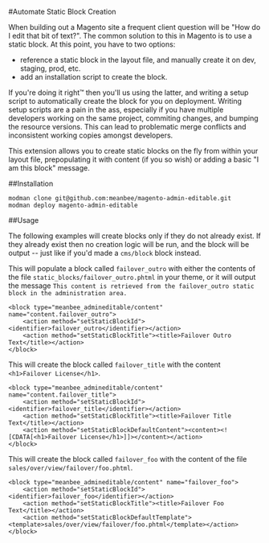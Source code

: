 #Automate Static Block Creation

When building out a Magento site a frequent client question will be "How do I edit that bit of text?".  The common
solution to this in Magento is to use a static block.  At this point, you have to two options:

* reference a static block in the layout file, and manually create it on dev, staging, prod, etc.
* add an installation script to create the block.

If you're doing it right™ then you'll us using the latter, and writing a setup script to automatically create the block
for you on deployment.  Writing setup scripts are a pain in the ass, especially if you have multiple developers working
on the same project, commiting changes, and bumping the resource versions.  This can lead to problematic merge conflicts and
inconsistent working copies amongst developers.

This extension allows you to create static blocks on the fly from within your layout file, prepopulating it with content
(if you so wish) or adding a basic "I am this block" message.

##Installation

    modman clone git@github.com:meanbee/magento-admin-editable.git
    modman deploy magento-admin-editable

##Usage

The following examples will create blocks only if they do not already exist.  If they already exist then no creation logic will be run, and the block will be output -- just like if you'd made a `cms/block` block instead.

This will populate a block called `failover_outro` with either the contents of the file `static_blocks/failover_outro.phtml` in your theme, or it will output the message `This content is retrieved from the failover_outro static block in the administration area.`

    <block type="meanbee_admineditable/content" name="content.failover_outro">
        <action method="setStaticBlockId"><identifier>failover_outro</identifier></action>
        <action method="setStaticBlockTitle"><title>Failover Outro Text</title></action>
    </block>

This  will create the block called `failover_title` with the content `<h1>Failover License</h1>`.

    <block type="meanbee_admineditable/content" name="content.failover_title">
        <action method="setStaticBlockId"><identifier>failover_title</identifier></action>
        <action method="setStaticBlockTitle"><title>Failover Title Text</title></action>
        <action method="setStaticBlockDefaultContent"><content><![CDATA[<h1>Failover License</h1>]]></content></action>
    </block>

This  will create the block called `failover_foo` with the content of the file `sales/over/view/failover/foo.phtml`.

    <block type="meanbee_admineditable/content" name="failover_foo">
        <action method="setStaticBlockId"><identifier>failover_foo</identifier></action>
        <action method="setStaticBlockTitle"><title>Failover Foo Text</title></action>
        <action method="setStaticBlockDefaultTemplate"><template>sales/over/view/failover/foo.phtml</template></action>
    </block>
